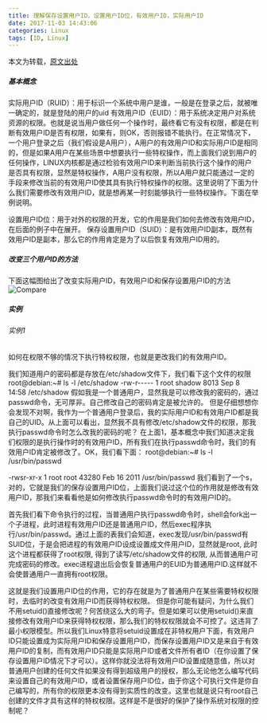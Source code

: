 ```yaml
---
title: 理解保存设置用户ID，设置用户ID位，有效用户ID，实际用户ID
date: 2017-11-03 14:43:06
categories: Linux
tags: [ID, Linux]
---
```


本文为转载，[原文出处](http://blog.csdn.net/demiaowu/article/details/39370355)
##### 基本概念

实际用户ID（RUID）：用于标识一个系统中用户是谁，一般是在登录之后，就被唯一确定的，就是登陆的用户的uid
有效用户ID（EUID）：用于系统决定用户对系统资源的权限。也就是说当用户做任何一个操作时，最终看它有没有权限，都是在判断有效用户ID是否有权限，如果有，则OK，否则报错不能执行。在正常情况下，一个用户登录之后（我们假设是A用户），A用户的有效用户ID和实际用户ID是相同的，但是如果A用户在某些场景中想要执行一些特权操作，而上面我们说到用户的任何操作，LINUX内核都是通过检验有效用户ID来判断当前执行这个操作的用户是否具有权限，显然是特权操作，A用户没有权限，所以A用户就只能通过一定的手段来修改当前的有效用户ID使其具有执行特权操作的权限。这里说明了下面为什么我们需要修改有效用户ID，就是想再某一时刻能够执行一些特权操作。下面在举例说明。

<!--more-->

设置用户ID位：用于对外的权限的开发，它的作用是我们如何去修改有效用户ID，在后面的例子中在展开。
保存设置用户ID（SUID）：是有效用户ID副本，既然有效用户ID是副本，那么它的作用肯定是为了以后恢复有效用户ID用的。
##### 改变三个用户ID的方法

下面这幅图给出了改变实际用户ID，有效用户ID和保存设置用户ID的方法
![Compare](http://img.blog.csdn.net/20140918125024033?watermark/2/text/aHR0cDovL2Jsb2cuY3Nkbi5uZXQvZGVtaWFvd3U=/font/5a6L5L2T/fontsize/400/fill/I0JBQkFCMA==/dissolve/70/gravity/Center)

##### 实例
###### 实例1
如何在权限不够的情况下执行特权权限，也就是更改我们的有效用户ID。

我们知道用户的密码都是存放在/etc/shadow文件下，我们看下这个文件的权限
root@debian:~# ls -l /etc/shadow
-rw-r----- 1 root shadow 8013 Sep  8 14:58 /etc/shadow
假如我是一个普通用户，显然我是可以修改我的密码的，通过passwd命令，无可厚非。自己修改自己的密码肯定是被允许的。
但是仔细想想你会发现不对啊，我作为一个普通用户登录后，我的实际用户ID和有效用户ID都是我自己的UID。从上面可以看出，显然我不具有修改/etc/shadow文件的权限，那我执行passwd命令时怎么改我的密码的呢？
在上面1，基本概念中我们知道决定我们权限的是执行操作时的有效用户ID，所有我们在执行passwd命令时，我们的有效用户ID肯定被修改了。OK，我们看下面：
root@debian:~# ls -l /usr/bin/passwd 

-rwsr-xr-x 1 root root 43280 Feb 16  2011 /usr/bin/passwd
我们看到了一个s，对的，它就是我们的保存设置用户ID位，上面我们说过这个位的作用就是修改有效用户ID，那我们来看看他是如何修改执行passwd命令时的有效用户ID的。

首先我们看下命令执行的过程，当普通用户执行passwd命令时，shell会fork出一个子进程，此时进程有效用户ID还是普通用户ID，然后exec程序执行/usr/bin/passwd。通过上面的表我们会知道，exec发现/usr/bin/passwd有SUID位，于是会把进程的有效用户ID设成设置成文件用户ID，显然就是root,   此时这个进程都获得了root权限, 得到了读写/etc/shadow文件的权限, 从而普通用户可完成密码的修改。exec进程退出后会恢复普通用户的EUID为普通用户ID.这样就不会使普通用户一直拥有root权限。

这就是我们设置用户ID位的作用，它的存在就是为了普通用户在某些需要特权权限时，去临时的改变有效用户ID而获得特权权限。
但是你可能有疑问，为什么我们不用setuid()直接修改呢？何苦绕这么大的弯子。但是如果可以使用setuid()来直接修改有效用户ID来获得特权权限，那么我们的特权权限就会不可控了。这违背了最小权限模型。所以我们Linux特意将setuid设置成在非特权用户下面，有效用户ID只能设置成为实际用户ID和保存设置用户ID，而保存设置用户ID又是来自于有效用户ID的复制，而有效用户ID只能是实际用户ID或者文件所有者ID（在你设置了保存设置用户ID情况下才可以）。这样你就没法将有效用户ID设置成随意值，所以对普通用户创建的任何文件如果没有得到超级用户的授权，那么无论他怎么编写代码来设置自己的有效用户ID，或者设置保存用户ID位，由于你这个可执行文件是你自己编写的，所有你的权限更本没有得到实质性的改变。这里也就是说只有root自己创建的文件才具有这样的特权权限。这样是不是很好的保护了操作系统对权限的控制呢？
